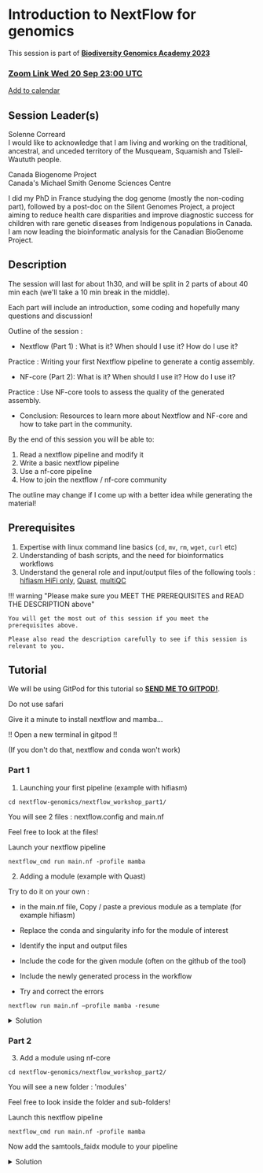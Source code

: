 # Introduction to NextFlow for genomics

This session is part of [**Biodiversity Genomics Academy 2023**](https://BGA23.org)

### **[Zoom Link Wed 20 Sep 23:00 UTC](https://sanger.zoom.us/j/96119648460?pwd=ZnRxQWxLUXBUK0c0RDRPUGljaHJ6QT09)**

[Add to calendar](https://www.addevent.com/dir/?client=alorivImKzRucZeDgmNK105600&start=Wed+20+Sep+2023+23:00&end=Thu+21+Sep+2023+01:00&title=BGA23+Introduction+to+NextFlow+for+genomics&location=Online%2C+Zoom&timezone=Africa%2FMonrovia&organizer=Biodiversity+Genomics+Academy+2023&description=https%3A%2F%2Fsanger.zoom.us%2Fj%2F96119648460%3Fpwd%3DZnRxQWxLUXBUK0c0RDRPUGljaHJ6QT09%5Cn%5Cnhttps%3A%2F%2FBGA23.org%2Fnextflow-genomics)

## Session Leader(s)

Solenne Correard  
I would like to acknowledge that I am living and working on the traditional, ancestral, and unceded territory of the Musqueam, Squamish and Tsleil-Waututh people.  

Canada Biogenome Project  
Canada's Michael Smith Genome Sciences Centre

I did my PhD in France studying the dog genome (mostly the non-coding part), followed by a post-doc on the Silent Genomes Project, a project aiming to reduce health care disparities and improve diagnostic success for children with rare genetic diseases from Indigenous populations in Canada. I am now leading the bioinformatic analysis for the Canadian BioGenome Project.

## Description

The session will last for about 1h30, and will be split in 2 parts of about 40 min each (we'll take a 10 min break in the middle).

Each part will include an introduction, some coding and hopefully many questions and discussion!

Outline of the session :

- Nextflow (Part 1) : What is it? When should I use it? How do I use it? 

Practice : Writing your first Nextflow pipeline to generate a contig assembly. 

- NF-core (Part 2): What is it? When should I use it? How do I use it? 

Practice : Use NF-core tools to assess the quality of the generated assembly. 

- Conclusion: Resources to learn more about Nextflow and NF-core and how to take part in the community.

By the end of this session you will be able to:

1. Read a nextflow pipeline and modify it
2. Write a basic nextflow pipeline
3. Use a nf-core pipeline
4. How to join the nextflow / nf-core community

The outline may change if I come up with a better idea while generating the material!

## Prerequisites

1. Expertise with linux command line basics (`cd`, `mv`, `rm`, `wget`, `curl` etc)
2. Understanding of bash scripts, and the need for bioinformatics workflows
3. Understand the general role and input/output files of the following tools : [hifiasm HiFi only](https://hifiasm.readthedocs.io/en/latest/pa-assembly.html), [Quast](https://github.com/ablab/quast), [multiQC](https://multiqc.info)

!!! warning "Please make sure you MEET THE PREREQUISITES and READ THE DESCRIPTION above"

    You will get the most out of this session if you meet the prerequisites above.

    Please also read the description carefully to see if this session is relevant to you.

## Tutorial

We will be using GitPod for this tutorial so [**SEND ME TO GITPOD!**](https://gitpod.io/#https://github.com/BGAcademy23/nextflow-genomics).

Do not use safari

Give it a minute to install nextflow and mamba...

!! Open a new terminal in gitpod !! 

(If you don't do that, nextflow and conda won't work)

### Part 1 

1. Launching your first pipeline (example with hifiasm)

```
cd nextflow-genomics/nextflow_workshop_part1/
```

You will see 2 files : nextflow.config and main.nf

Feel free to look at the files!

Launch your nextflow pipeline

```
nextflow_cmd run main.nf -profile mamba
```
    
2. Adding a module (example with Quast)

Try to do it on your own :

- in the main.nf file, Copy / paste a previous module as a template (for example hifiasm)

- Replace the conda and singularity info for the module of interest

- Identify the input and output files

- Include the code for the given module (often on the github of the tool)

- Include the newly generated process in the workflow

- Try and correct the errors
```
nextflow run main.nf –profile mamba -resume
```

<details>
<summary>Solution</summary>
There are several ways of coding a module, here is an example for the main.nf file to run hifiasm then quast :

```
// Declare syntax version
nextflow.enable.dsl=2

workflow {

	fastq_file = [
		[ id:'test_run', single_end: true],
		[ file(params.fastq_file, checkIfExists: true)]
	]

   HIFIASM(fastq_file)
   QUAST(HIFIASM.out.assembly_fa)
}

process HIFIASM {

    conda "bioconda::hifiasm=0.18.5"
    container "${ workflow.containerEngine == 'singularity' && !task.ext.singularity_pull_docker_container ?
        'https://depot.galaxyproject.org/singularity/hifiasm:0.18.5--h5b5514e_0' :
        'biocontainers/hifiasm:0.18.5--h5b5514e_0' }"

  input:
    tuple val(meta), path(reads)

  output:
    tuple val(meta), path("*.gfa"), emit: assembly_gfa
    tuple val(meta), path("*.fa"), emit: assembly_fa

    when:
    task.ext.when == null || task.ext.when

    script:
    def args = task.ext.args ?: ''
    def prefix = task.ext.prefix ?: "${meta.id}"
    """
    hifiasm \\
	$args \\
        -o ${prefix}.asm \\
        -t $task.cpus \\
        $reads

    #Transform gfa to fa
    awk '/^S/{print ">"\$2;print \$3}' ${prefix}.asm.gfa > ${prefix}.fa
    """
}

process QUAST {

    conda 'bioconda::quast=5.2.0'
    container "${ workflow.containerEngine == 'singularity' && !task.ext.singularity_pull_docker_container ?
        'https://depot.galaxyproject.org/singularity/quast:5.2.0--py39pl5321h2add14b_1' :
        'quay.io/biocontainers/quast:5.2.0--py39pl5321h2add14b_1' }"

    input:
    tuple val(meta), path (fasta)

    output:
    path 'report.tsv'        , emit: tsv

    when:
    task.ext.when == null || task.ext.when

    script:
    def args = task.ext.args   ?: ''
    prefix   = task.ext.prefix ?: 'quast'
    """
    quast.py \\
        --output-dir $prefix \\
        $args \\
        $fasta
        
    mv ${prefix}/report.tsv report.tsv
    """
}
```    
</details>


### Part 2

3. Add a module using nf-core

```
cd nextflow-genomics/nextflow_workshop_part2/
```

You will see a new folder : 'modules'

Feel free to look inside the folder and sub-folders!

Launch this nextflow pipeline

```
nextflow_cmd run main.nf -profile mamba
```

Now add the samtools_faidx module to your pipeline

<details>
<summary>Solution</summary>
Create the appropriate folder for samtools_faidx module

```
mkdir modules/samtools_faidx
```

Copy the nf-core/samtools_faidx process in this folder : https://github.com/nf-core/modules/blob/master/modules/nf-core/samtools/faidx/main.nf

```
vi modules/samtools_faidx/main.nf
```

Modify the workflow main.nf to include this new process

```
// Declare syntax version
nextflow.enable.dsl=2

include { HIFIASM } from './modules/hifiasm/main.nf'
include { QUAST } from './modules/quast/main.nf'
include { SAMTOOLS_FAIDX } from './modules/samtools_faidx/main.nf'

workflow {

        fastq_file = [
                [ id:'test_run', single_end: true],
                [ file(params.fastq_file, checkIfExists: true)]
        ]
	
   HIFIASM(fastq_file)
   QUAST(HIFIASM.out.assembly_fa)
   SAMTOOLS_FAIDX(HIFIASM.out.assembly_fa, [[],[]])
}
```






</details>


